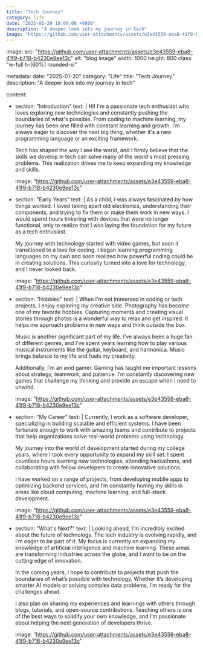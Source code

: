 ```yaml
---
title: "Tech Journey"
category: life
date: "2025-01-20 10:00:00 +0800"
description: "A deeper look into my journey in tech"
image: "https://github.com/user-attachments/assets/e3e43559-eba8-41f9-b718-b4230e9ee13c"
---
```


image:
  src: "https://github.com/user-attachments/assets/e3e43559-eba8-41f9-b718-b4230e9ee13c"
  alt: "blog image"
  width: 1000
  height: 800
  class: "w-full h-[60%] rounded-xl"

metadata:
  date: "2025-01-20"
  category: "Life"
  title: "Tech Journey"
  description: "A deeper look into my journey in tech"

content:
  - section: "Introduction"
    text: |
      Hi! I'm a passionate tech enthusiast who loves exploring new technologies and constantly pushing the boundaries of what's possible. From coding to machine learning, my journey has been one filled with constant learning and growth. I’m always eager to discover the next big thing, whether it's a new programming language or an exciting framework.

      Tech has shaped the way I see the world, and I firmly believe that the skills we develop in tech can solve many of the world's most pressing problems. This realization drives me to keep expanding my knowledge and skills.

    image: "https://github.com/user-attachments/assets/e3e43559-eba8-41f9-b718-b4230e9ee13c"

  - section: "Early Years"
    text: |
      As a child, I was always fascinated by how things worked. I loved taking apart old electronics, understanding their components, and trying to fix them or make them work in new ways. I would spend hours tinkering with devices that were no longer functional, only to realize that I was laying the foundation for my future as a tech enthusiast.

      My journey with technology started with video games, but soon it transitioned to a love for coding. I began learning programming languages on my own and soon realized how powerful coding could be in creating solutions. This curiosity turned into a love for technology, and I never looked back.

    image: "https://github.com/user-attachments/assets/e3e43559-eba8-41f9-b718-b4230e9ee13c"

  - section: "Hobbies"
    text: |
      When I'm not immersed in coding or tech projects, I enjoy exploring my creative side. Photography has become one of my favorite hobbies. Capturing moments and creating visual stories through photos is a wonderful way to relax and get inspired. It helps me approach problems in new ways and think outside the box.

      Music is another significant part of my life. I’ve always been a huge fan of different genres, and I’ve spent years learning how to play various musical instruments like the guitar, keyboard, and harmonica. Music brings balance to my life and fuels my creativity.

      Additionally, I’m an avid gamer. Gaming has taught me important lessons about strategy, teamwork, and patience. I’m constantly discovering new games that challenge my thinking and provide an escape when I need to unwind.

    image: "https://github.com/user-attachments/assets/e3e43559-eba8-41f9-b718-b4230e9ee13c"

  - section: "My Career"
    text: |
      Currently, I work as a software developer, specializing in building scalable and efficient systems. I have been fortunate enough to work with amazing teams and contribute to projects that help organizations solve real-world problems using technology.

      My journey into the world of development started during my college years, where I took every opportunity to expand my skill set. I spent countless hours learning new technologies, attending hackathons, and collaborating with fellow developers to create innovative solutions.

      I have worked on a range of projects, from developing mobile apps to optimizing backend services, and I’m constantly honing my skills in areas like cloud computing, machine learning, and full-stack development.

    image: "https://github.com/user-attachments/assets/e3e43559-eba8-41f9-b718-b4230e9ee13c"

  - section: "What's Next?"
    text: |
      Looking ahead, I’m incredibly excited about the future of technology. The tech industry is evolving rapidly, and I’m eager to be part of it. My focus is currently on expanding my knowledge of artificial intelligence and machine learning. These areas are transforming industries across the globe, and I want to be on the cutting edge of innovation.

      In the coming years, I hope to contribute to projects that push the boundaries of what’s possible with technology. Whether it’s developing smarter AI models or solving complex data problems, I’m ready for the challenges ahead.

      I also plan on sharing my experiences and learnings with others through blogs, tutorials, and open-source contributions. Teaching others is one of the best ways to solidify your own knowledge, and I’m passionate about helping the next generation of developers thrive.

    image: "https://github.com/user-attachments/assets/e3e43559-eba8-41f9-b718-b4230e9ee13c"

